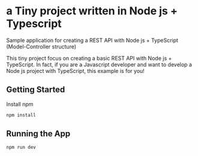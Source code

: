 # a Tiny project written in Node js + Typescript
Sample application for creating a REST API with Node js + TypeScript (Model-Controller structure)

This tiny project focus on creating a basic REST API with Node js + TypeScript.
In fact, if you are a Javascript developer and want to develop a Node js project with TypeScript, this example is for you!

## Getting Started

Install npm

```bash
npm install
```

## Running the App

```bash
npm run dev
```
